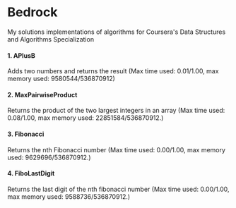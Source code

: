 # Bedrock
My solutions implementations of algorithms for Coursera's Data Structures and Algorithms Specialization

#### 1. APlusB 
Adds two numbers and returns the result (Max time used: 0.01/1.00, max memory used: 9580544/536870912)

#### 2. MaxPairwiseProduct 
Returns the product of the two largest integers in an array (Max time used: 0.08/1.00, max memory used: 22851584/536870912.)

#### 3. Fibonacci
Returns the nth Fibonacci number (Max time used: 0.00/1.00, max memory used: 9629696/536870912.)

#### 4. FiboLastDigit
Returns the last digit of the nth fibonacci number (Max time used: 0.00/1.00, max memory used: 9588736/536870912.)
